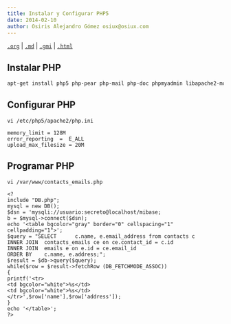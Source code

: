 ```yaml
---
title: Instalar y Configurar PHP5
date: 2014-02-10
author: Osiris Alejandro Gómez osiux@osiux.com
---
```


[`.org`](https://gitlab.com/osiux/osiux.gitlab.io/-/raw/master/instalar-y-configurar-php5.org) |
[`.md`](https://gitlab.com/osiux/osiux.gitlab.io/-/raw/master/instalar-y-configurar-php5.md) |
[`.gmi`](gemini://gmi.osiux.com/instalar-y-configurar-php5.gmi) |
[`.html`](https://osiux.gitlab.io/instalar-y-configurar-php5.html)

## Instalar PHP

``` {.bash org-language="sh" exports="code"}
apt-get install php5 php-pear php-mail php-doc phpmyadmin libapache2-mod-php5 php5-cli php5-mysql php5-xdebug
```

## Configurar PHP

``` {.example}
vi /etc/php5/apache2/php.ini

memory_limit = 128M
error_reporting  =  E_ALL
upload_max_filesize = 20M
```

## Programar PHP

``` {.example}
vi /var/www/contacts_emails.php

<?
include "DB.php";
mysql = new DB();
$dsn = 'mysqli://usuario:secreto@localhost/mibase;
b = $mysql->connect($dsn);
echo '<table bgcolor="gray" border="0" cellspacing="1" cellpadding="1">';
$query = "SELECT      c.name, e.email_address from contacts c
INNER JOIN  contacts_emails ce on ce.contact_id = c.id
INNER JOIN  emails e on e.id = ce.email_id
ORDER BY    c.name, e.address;";
$result = $db->query($query);
while($row = $result->fetchRow (DB_FETCHMODE_ASSOC))
{
printf('<tr>
<td bgcolor="white">%s</td>
<td bgcolor="white">%s</td>
</tr>',$row['name'],$row['address']);
}
echo '</table>';
?>
```
